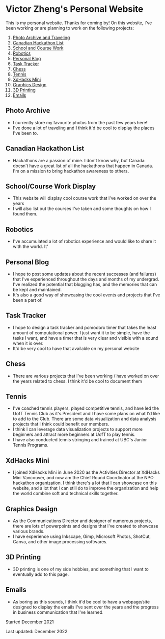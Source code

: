 # Victor Zheng's Personal Website


This is my personal website. Thanks for coming by! On this website, I've been working or are planning to work on the following projects: 
1. [Photo Archive and Traveling](#photo-archive)
2. [Canadian Hackathon List](#canadian-hackathon-list)
3. [School and Course Work](#schoolcourse-work-display)
4. [Robotics](#robotics)
5. [Personal Blog](#personal-blog)
6. [Task Tracker](#task-tracker)
7. [Chess](#chess)
8. [Tennis](#tennis)
9. [XdHacks Mini](#xdhacks-mini)
10. [Graphics Design](#graphics-design)
11. [3D Printing](#3d-printing)
12. [Emails](#emails)

## Photo Archive
- I currently store my favourite photos from the past few years here!
- I've done a lot of traveling and I think it'd be cool to display the places I've been to.

## Canadian Hackathon List
- Hackathons are a passion of mine. I don't know why, but Canada doesn't have a great list of all the hackathons that happen in Canada. I'm on a mission to bring hackathon awareness to others. 

## School/Course Work Display
- This website will display cool course work that I've worked on over the years
- I will also list out the courses I've taken and some thoughts on how I found them. 

## Robotics
- I've accumulated a lot of robotics experience and would like to share it with the world. It'

## Personal Blog
- I hope to post some updates about the recent successes (and failures) that I've experienced throughout the days and months of my undergrad. I've realized the potential that blogging has, and the memories that can be kept and maintained. 
- It's also a good way of showcasing the cool events and projects that I've been a part of. 

## Task Tracker 
- I hope to design a task tracker and pomodoro timer that takes the least amount of computational power. I just want it to be simple, have the tasks I want, and have a timer that is very clear and visible with a sound when it is over. 
- It'd be very cool to have that available on my personal website

## Chess
- There are various projects that I've been working / have worked on over the years related to chess. I think it'd be cool to document them 

## Tennis
- I've coached tennis players, played competitive tennis, and have led the UofT Tennis Club as it's President and I have some plans on what I'd like to add to the Club. There are some data visualization and data analysis projects that I think could benefit our members.
- I think I can leverage data visualization projects to support more beginners and attract more beginners at UofT to play tennis. 
- I have also conducted tennis stringing and trained at UBC's Junior Tennis Programs. 

## XdHacks Mini
- I joined XdHacks Mini in June 2020 as the Activities Director at XdHacks Mini Vancouver, and now am the Chief Round Coordinator at the NPO hackathon organization. I think there's a lot that I can showcase on this website, and a lot that I can still do to improve the organization and help the world combine soft and technical skills together. 

## Graphics Design
- As the Communications Director and designer of numerous projects, there are lots of powerpoints and designs that I've created to showcase various brands.
- I have experience using Inkscape, Gimp, Microsoft Photos, ShotCut, Canva, and other image processing softwares. 

## 3D Printing
- 3D printing is one of my side hobbies, and something that I want to eventually add to this page. 

## Emails
- As boring as this sounds, I think it'd be cool to have a webpage/site designed to display the emails I've sent over the years and the progress in business communication that I've learned. 

Started December 2021

Last updated: December 2022

